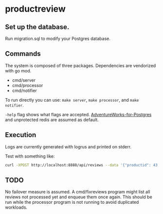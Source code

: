 # productreview

## Set up the database.
Run migration.sql to modify your Postgres database.

## Commands
The system is composed of three packages. Dependencies are vendorized with go mod.

* cmd/server
* cmd/processor
* cmd/notifier

To run directly you can use: `make server`, `make processor`, and `make notifier`.

`-help` flag shows what flags are accepted. [AdventureWorks-for-Postgres](https://github.com/lorint/AdventureWorks-for-Postgres) and unprotected redis are assumed as default.

## Execution
Logs are currently generated with logrus and printed on stderr.

Test with something like:

```bash
curl -XPOST http://localhost:8888/api/reviews --data '{"productid": 43, "name": "abcd", "email": "foo@example.com", "review": "the banking fee is too high", "rating": 2}'
```

## TODO
No failover measure is assumed. A cmd/fixreviews program might list all reviews not processed yet and enqueue them once again. This should be run while the processor program is not running to avoid duplicated workloads.
